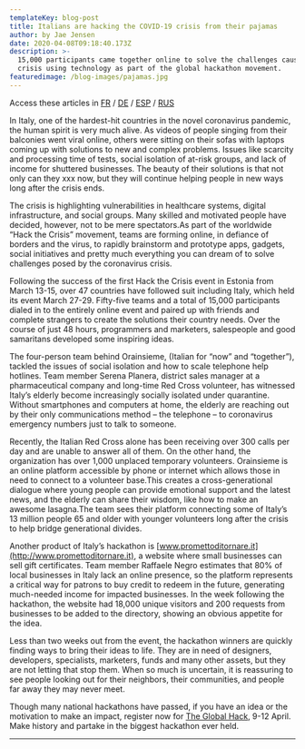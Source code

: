 ```yaml
---
templateKey: blog-post
title: Italians are hacking the COVID-19 crisis from their pajamas
author: by Jae Jensen
date: 2020-04-08T09:18:40.173Z
description: >-
  15,000 participants came together online to solve the challenges caused by the
  crisis using technology as part of the global hackathon movement.
featuredimage: /blog-images/pajamas.jpg
---
```


Access these articles in [FR](https://docs.google.com/document/d/1pg2YVWrO275cUGAM9Dx2Qb87NICV50zVJ6jWm1ctQo4/edit) / [DE](https://docs.google.com/document/d/1z-fD0OjNQ36i26emRaOWOGsMMw4uYFRCJDJm-xt_p7s/edit) / [ESP](https://docs.google.com/document/d/1WiwA6VxjudjtzH7Xu17YEqf2DsBeOcPy6pn49zZWdPk/edit) / [RUS](https://drive.google.com/drive/folders/1H6CpGgieqG9FmyfvsZjcha3K3O4cIYpX)

In Italy, one of the hardest-hit countries in the novel coronavirus pandemic, the human spirit is very much alive. As videos of people singing from their balconies went viral online, others were sitting on their sofas with laptops coming up with solutions to new and complex problems. Issues like scarcity and processing time of tests, social isolation of at-risk groups, and lack of income for shuttered businesses. The beauty of their solutions is that not only can they xxx now, but they will continue helping people in new ways long after the crisis ends.

The crisis is highlighting vulnerabilities in healthcare systems, digital infrastructure, and social groups. Many skilled and motivated people have decided, however, not to be mere spectators.As part of the worldwide “Hack the Crisis” movement, teams are forming online, in defiance of borders and the virus, to rapidly brainstorm and prototype apps, gadgets, social initiatives and pretty much everything you can dream of to solve challenges posed by the coronavirus crisis.

Following the success of the first Hack the Crisis event in Estonia from March 13-15, over 47 countries have followed suit including Italy, which held its event March 27-29. Fifty-five teams and a total of 15,000 participants dialed in to the entirely online event and paired up with friends and complete strangers to create the solutions their country needs. Over the course of just 48 hours, programmers and marketers, salespeople and good samaritans developed some inspiring ideas.

The four-person team behind Orainsieme, (Italian for “now” and “together”), tackled the issues of social isolation and how to scale telephone help hotlines. Team member Serena Planera, district sales manager at a pharmaceutical company and long-time Red Cross volunteer, has witnessed Italy’s elderly become increasingly socially isolated under quarantine. Without smartphones and computers at home, the elderly are reaching out by their only communications method – the telephone – to coronavirus emergency numbers just to talk to someone.

Recently, the Italian Red Cross alone has been receiving over 300 calls per day and are unable to answer all of them. On the other hand, the organization has over 1,000 unplaced temporary volunteers. Orainsieme is an online platform accessible by phone or internet which allows those in need to connect to a volunteer base.This creates a cross-generational dialogue where young people can provide emotional support and the latest news, and the elderly can share their wisdom, like how to make an awesome lasagna.The team sees their platform connecting some of Italy’s 13 million people 65 and older with younger volunteers long after the crisis to help bridge generational divides.

Another product of Italy’s hackathon is [www.promettoditornare.it](http://www.promettoditornare.it), a website where small businesses can sell gift certificates. Team member Raffaele Negro estimates that 80% of local businesses in Italy lack an online presence, so the platform represents a critical way for patrons to buy credit to redeem in the future, generating much-needed income for impacted businesses. In the week following the hackathon, the website had 18,000 unique visitors and 200 requests from businesses to be added to the directory, showing an obvious appetite for the idea.

Less than two weeks out from the event, the hackathon winners are quickly finding ways to bring their ideas to life. They are in need of designers, developers, specialists, marketers, funds and many other assets, but they are not letting that stop them. When so much is uncertain, it is reassuring to see people looking out for their neighbors, their communities, and people far away they may never meet.

Though many national hackathons have passed, if you have an idea or the motivation to make an impact, register now for [The Global Hack](https://theglobalhack.com/), 9-12 April. Make history and partake in the biggest hackathon ever held.

---
